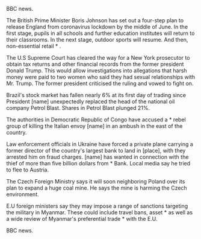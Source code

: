 BBC news.

The British Prime Minister Boris Johnson has set out a four-step plan to release England from coronavirus lockdown by the middle of June. In the first stage, pupils in all schools and further education institutes will return to their classrooms. In the next stage, outdoor sports will resume. And then, non-essential retail * . 

The U.S Supreme Court has cleared the way for a New York prosecutor to obtain tax returns and other financial records from the former president Donald Trump. This would allow investigations into allegations that harsh money were paid to two women who said they had sexual relationships with Mr. Trump. The former president criticised the ruling and vowed to fight on.

Brazil's stock market has fallen nearly 6% at its first day of trading since President [name] unexpectedly replaced the head of the national oil company Petrol Blast. Shares in Petrol Blast plunged 21%.

The authorities in Democratic Republic of Congo have accused a * rebel group of killing the Italian envoy [name] in an ambush in the east of the country.

Law enforcement officials in Ukraine have forced a private plane carrying a former director of the country's largest bank to land in [place], with they arrested him on fraud charges. [name] has wanted in connection with the thief of more than five billion dollars from * Bank. Local media say he tried to flee to Austria.

The Czech Foreign Ministry says it will soon neighboring Poland over its plan to expand a huge coal mine. He says the mine is harming the Czech environment.

E.U foreign ministers say they may impose a range of sanctions targeting the military in Myanmar. These could include travel bans, asset * as well as a wide review of Myanmar's preferential trade * with the E.U.

BBC news.
